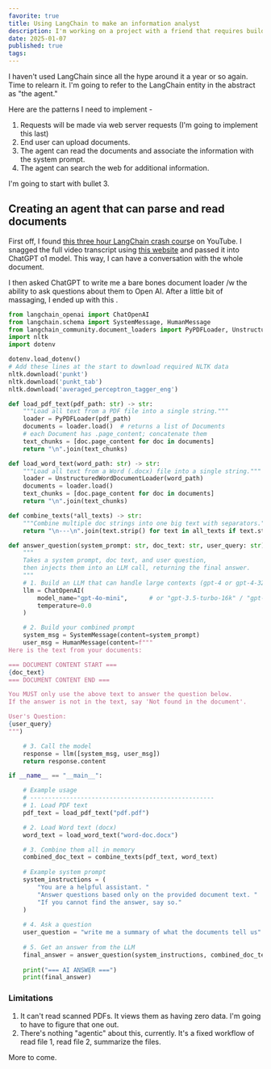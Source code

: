 ```yaml
---
favorite: true
title: Using LangChain to make an information analyst
description: I'm working on a project with a friend that requires building "Custom GPTs" via the API
date: 2025-01-07
published: true
tags:
---
```

I haven't used LangChain since all the hype around it a year or so again. Time to relearn it. I'm going to refer to the LangChain entity in the abstract as "the agent."

Here are the patterns I need to implement - 
1. Requests will be made via web server requests (I'm going to implement this last)
2. End user can upload documents. 
3. The agent can read the documents and associate the information with the system prompt. 
4. The agent can search the web for additional information. 

I'm going to start with bullet 3. 

## Creating an agent that can parse and read documents 

First off, I found [this three hour LangChain crash cours](https://www.youtube.com/watch?v=yF9kGESAi3M)e on YouTube. I snagged the full video transcript using [this website](https://tactiq.io/tools/youtube-transcript) and passed it into ChatGPT o1 model. This way, I can have a conversation with the whole document. 

I then asked ChatGPT to write me a bare bones document loader /w the ability to ask questions about them to Open AI. After a little bit of massaging, I ended up with this . 

```python
from langchain_openai import ChatOpenAI
from langchain.schema import SystemMessage, HumanMessage
from langchain_community.document_loaders import PyPDFLoader, UnstructuredWordDocumentLoader
import nltk
import dotenv

dotenv.load_dotenv()
# Add these lines at the start to download required NLTK data
nltk.download('punkt')
nltk.download('punkt_tab')
nltk.download('averaged_perceptron_tagger_eng')

def load_pdf_text(pdf_path: str) -> str:
    """Load all text from a PDF file into a single string."""
    loader = PyPDFLoader(pdf_path)
    documents = loader.load()  # returns a list of Documents
    # each Document has .page_content; concatenate them
    text_chunks = [doc.page_content for doc in documents]
    return "\n".join(text_chunks)

def load_word_text(word_path: str) -> str:
    """Load all text from a Word (.docx) file into a single string."""
    loader = UnstructuredWordDocumentLoader(word_path)
    documents = loader.load()
    text_chunks = [doc.page_content for doc in documents]
    return "\n".join(text_chunks)

def combine_texts(*all_texts) -> str:
    """Combine multiple doc strings into one big text with separators."""
    return "\n---\n".join(text.strip() for text in all_texts if text.strip())

def answer_question(system_prompt: str, doc_text: str, user_query: str) -> str:
    """
    Takes a system prompt, doc text, and user question, 
    then injects them into an LLM call, returning the final answer.
    """
    # 1. Build an LLM that can handle large contexts (gpt-4 or gpt-4-32k, for example)
    llm = ChatOpenAI(
        model_name="gpt-4o-mini",      # or "gpt-3.5-turbo-16k" / "gpt-4-32k"
        temperature=0.0
    )

    # 2. Build your combined prompt
    system_msg = SystemMessage(content=system_prompt)
    user_msg = HumanMessage(content=f"""
Here is the text from your documents:

=== DOCUMENT CONTENT START ===
{doc_text}
=== DOCUMENT CONTENT END ===

You MUST only use the above text to answer the question below.
If the answer is not in the text, say 'Not found in the document'.

User's Question:
{user_query}
""")

    # 3. Call the model
    response = llm([system_msg, user_msg])
    return response.content

if __name__ == "__main__":

    # Example usage
    # ---------------------------------------------------
    # 1. Load PDF text
    pdf_text = load_pdf_text("pdf.pdf")

    # 2. Load Word text (docx)
    word_text = load_word_text("word-doc.docx")

    # 3. Combine them all in memory
    combined_doc_text = combine_texts(pdf_text, word_text)
    
    # Example system prompt
    system_instructions = (
        "You are a helpful assistant. "
        "Answer questions based only on the provided document text. "
        "If you cannot find the answer, say so."
    )
    
    # 4. Ask a question
    user_question = "write me a summary of what the documents tell us"
    
    # 5. Get an answer from the LLM
    final_answer = answer_question(system_instructions, combined_doc_text, user_question)
    
    print("=== AI ANSWER ===")
    print(final_answer)
```

### Limitations 
1. It can't read scanned PDFs. It views them as having zero data. I'm going to have to figure that one out. 
2. There's nothing "agentic" about this, currently. It's a fixed workflow of read file 1, read file 2, summarize the files. 

More to come. 
